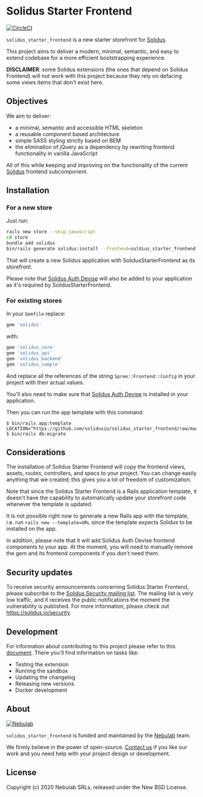 # Solidus Starter Frontend
[![CircleCI](https://circleci.com/gh/solidusio/solidus_starter_frontend.svg?style=shield)](https://circleci.com/gh/solidusio/solidus_starter_frontend)

`solidus_starter_frontend` is a new starter storefront for [Solidus][solidus].

This project aims to deliver a modern, minimal, semantic, and easy to extend
codebase for a more efficient bootstrapping experience.

**DISCLAIMER**: some Solidus extensions (the ones that depend on Solidus
Frontend) will not work with this project because they rely on defacing some
views items that don't exist here.

## Objectives

We aim to deliver:

- a minimal, semantic and accessible HTML skeleton
- a reusable component based architecture
- simple SASS styling strictly based on BEM
- the elimination of jQuery as a dependency by rewriting frontend functionality
  in vanilla JavaScript

All of this while keeping and improving on the functionality of the current
[Solidus][solidus] frontend subcomponent.

## Installation

### For a new store

Just run:

```bash
rails new store --skip-javascript
cd store
bundle add solidus
bin/rails generate solidus:install --frontend=soldius_starter_frontend
```

That will create a new Solidus application with SolidusStarterFrontend as its
storefront.

Please note that [Solidus Auth Devise](https://github.com/solidusio/solidus_auth_devise)
will also be added to your application as it's required by SolidusStarterFrontend.

### For existing stores

In your `Gemfile` replace:

```ruby
gem 'solidus'
```

with:

```ruby
gem 'solidus_core'
gem 'solidus_api'
gem 'solidus_backend'
gem 'solidus_sample'
```

And replace all the references of the string `Spree::Frontend::Config` in your
project with their actual values.

You'll also need to make sure that
[Solidus Auth Devise](https://github.com/solidusio/solidus_auth_devise)
is installed in your application.

Then you can run the app template with this command:

```shell
$ bin/rails app:template LOCATION="https://github.com/solidusio/solidus_starter_frontend/raw/master/template.rb"
$ bin/rails db:migrate
```

## Considerations

The installation of Solidus Starter Frontend will copy the frontend views,
assets, routes, controllers, and specs to your project. You can change easily
anything that we created; this gives you a lot of freedom of customization.

Note that since the Solidus Starter Frontend is a Rails
application template, it doesn't have the capability to automatically update
your storefront code whenever the template is updated.

It is not possible right now to generate a new Rails app with the template, i.e.
run `rails new --template=URL` since the template expects Solidus to be
installed on the app.

In addition, please note that it will add Solidus Auth Devise frontend
components to your app. At the moment, you will need to manually remove the gem
and its frontend components if you don't need them.

## Security updates

To receive security announcements concerning Solidus Starter Frontend, please
subscribe to the
[Solidus Security mailing list](https://groups.google.com/forum/#!forum/solidus-security).
The mailing list is very low traffic, and it receives the public notifications
the moment the vulnerability is published. For more information, please check out
https://solidus.io/security.

## Development

For information about contributing to this project please refer to this
[document](docs/development.md). There you'll find information on tasks like:

* Testing the extension
* Running the sandbox
* Updating the changelog
* Releasing new versions
* Docker development

## About
[![Nebulab][nebulab-logo]][nebulab]

`solidus_starter_frontend` is funded and maintained by the [Nebulab][nebulab]
team.

We firmly believe in the power of open-source. [Contact us][contact-us] if you
like our work and you need help with your project design or development.

[solidus]: http://solidus.io/
[nebulab]: http://nebulab.it/
[nebulab-logo]: http://nebulab.it/assets/images/public/logo.svg
[contact-us]: http://nebulab.it/contact-us/

## License
Copyright (c) 2020 Nebulab SRLs, released under the New BSD License.
